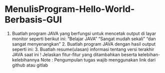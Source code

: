 # MenulisProgram-Hello-World-Berbasis-GUI
1. Buatlah program JAVA yang berfungsi untuk mencetak output di layar monitor seperti berikut ini: “Belajar JAVA” “Sangat mudah sekali” “dan sangat menyenangkan” 2. Buatlah program JAVA dengan hasil output seperti ini: 3. Buatlah resume(ulasan) informasi tentang versi terakhir JAVA saat ini ! Jelaskan fitur-fitur yang ditambahkan beserta kelebihan-kelebihannya Note : Pengumpulan tugas wajib menggunakan link dari github atau gitlab
